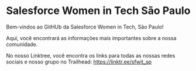 # Salesforce Women in Tech São Paulo

Bem-vindos ao GitHUb da Salesforce Women in Tech, São Paulo!

Aqui, você encontrará as informações mais importantes sobre a nossa comunidade.

No nosso Linktree, você encontra os links para todas as nossas redes sociais e nosso grupo no Trailhead:
https://linktr.ee/sfwit_sp
